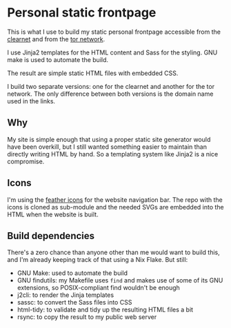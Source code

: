 # Personal static frontpage

This is what I use to build my static personal frontpage accessible from the
[clearnet](https://monotremata.xyz) and from the [tor network](http://zswm576cm7wgmgcwluy4l4ixkfasj25taqbn2r5pnrrj552l263ff2qd.onion).

I use Jinja2 templates for the HTML content and Sass for the styling. GNU make
is used to automate the build.

The result are simple static HTML files with embedded CSS.

I build two separate versions: one for the clearnet and another for the tor
network. The only difference between both versions is the domain name used in
the links.

## Why

My site is simple enough that using a proper static site generator would have
been overkill, but I still wanted something easier to maintain than directly
writing HTML by hand. So a templating system like Jinja2 is a nice compromise.

## Icons

I'm using the [feather icons](https://feathericons.com/) for the website
navigation bar. The repo with the icons is cloned as sub-module and the needed
SVGs are embedded into the HTML when the website is built.

## Build dependencies

There's a zero chance than anyone other than me would want to build this, and
I'm already keeping track of that using a Nix Flake. But still:
* GNU Make: used to automate the build
* GNU findutils: my Makefile uses `find` and makes use of some of its GNU
extensions, so POSIX-compliant find wouldn't be enough
* j2cli: to render the Jinja templates
* sassc: to convert the Sass files into CSS
* html-tidy: to validate and tidy up the resulting HTML files a bit
* rsync: to copy the result to my public web server
